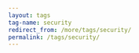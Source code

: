 ```yaml
---
layout: tags
tag-name: security
redirect_from: /more/tags/security/
permalink: /tags/security/
---
```

